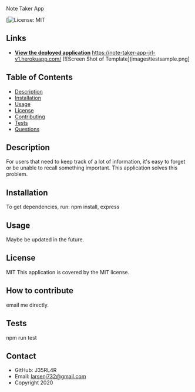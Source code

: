 
Note Taker App

[![License: MIT](https://img.shields.io/badge/License-MIT-yellow.svg)
## Links
* **[View the deployed application]()**
https://note-taker-app-jrl-v1.herokuapp.com/
[![Screen Shot of Template](images\testsample.png]
## Table of Contents
- [Description](#description)
- [Installation](#installation)
- [Usage](#usage)
- [License](#license)
- [Contributing](#contributing)
- [Tests](#tests)
- [Questions](#questions)
## Description
For users that need to keep track of a lot of information, it's easy to forget or be unable to recall something important. This application solves this problem.
## Installation
To get dependencies, run:
npm install, express
## Usage
Maybe be updated in the future.
## License
MIT
This application is covered by the MIT license. 
## How to contribute
email me directly.
## Tests
npm run test
## Contact
* GitHub: J35RL4R
* Email: larsenj732@gmail.com
* Copyright 2020
